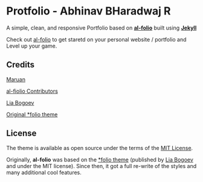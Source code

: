 # Protfolio - Abhinav BHaradwaj R

A simple, clean, and responsive Portfolio based on **[al-folio](https://github.com/alshedivat/al-folio/)** built using **[Jekyll](https://jekyllrb.com/)**

Check out [al-folio](https://github.com/alshedivat/al-folio/) to get staretd on your personal website / portfolio and Level up your game.

## Credits

[Maruan](https://github.com/alshedivat)

[al-fiolio Contributors](https://github.com/alshedivat/al-folio/graphs/contributors)

[Lia Bogoev](https://liabogoev.com)

[Original \*folio theme](https://github.com/bogoli/-folio)

## License

The theme is available as open source under the terms of the [MIT License](https://github.com/alshedivat/al-folio/blob/master/LICENSE).

Originally, **al-folio** was based on the [\*folio theme](https://github.com/bogoli/-folio) (published by [Lia Bogoev](https://liabogoev.com) and under the MIT license).
Since then, it got a full re-write of the styles and many additional cool features.
